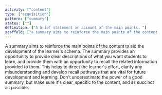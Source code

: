 ```yaml
---
activity: ["content"]
type: ["acquisition"]
pattern: ["summary"]
status: [""]
definition: ["A brief statement or account of the main points. "]
scaffold: ["a summary aims to reinforce the main points of the content  to aid the development of the learner's schema. The summary provides an opportunity to provide clear descriptions of what you want students to learn, and provide them with an opportunity to recall the related information provided to them. This helps to direct the learner's effort, clarify any misunderstanding and develop recall pathways that are vital for future development and learning. Don't underestimate the power of a good summary, but make sure it's clear, specific to the content, and as succinct as possible. "]
---
```


A summary aims to reinforce the main points of the content  to aid the development of the learner's schema. The summary provides an opportunity to provide clear descriptions of what you want students to learn, and provide them with an opportunity to recall the related information provided to them. This helps to direct the learner's effort, clarify any misunderstanding and develop recall pathways that are vital for future development and learning. Don't underestimate the power of a good summary, but make sure it's clear, specific to the content, and as succinct as possible.
